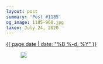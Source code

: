 ```yaml
---
layout: post
summary: 'Post #1185'
og_image: 1185-960.jpg
taken: July 24, 2020
---
```


<div class="post">
 <time>
  <a href="/1185">
   {{ page.date | date: "%B %-d, %Y" }}
  </a>
 </time>
 <a href="/1185">
  <figure data-taken="7/24/2020">
   <img sizes="(min-width: 700px) 50vw, calc(100vw - 2rem)" src="{{ site.assets_url }}/1185-480.jpg" srcset="{{ site.assets_url }}/1185-240.jpg 240w, {{ site.assets_url }}/1185-480.jpg 480w, {{ site.assets_url }}/1185-720.jpg 720w, {{ site.assets_url }}/1185-960.jpg 960w"/>
  </figure>
 </a>
</div>
